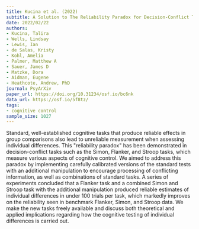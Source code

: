 ```yaml
---
title: Kucina et al. (2022)
subtitle: A Solution to The Reliability Paradox for Decision-Conflict Tasks
date: 2022/02/22
authors:
- Kucina, Talira
- Wells, Lindsay
- Lewis, Ian
- de Salas, Kristy
- Kohl, Amelia
- Palmer, Matthew A
- Sauer, James D
- Matzke, Dora
- Aidman, Eugene
- Heathcote, Andrew, PhD
journal: PsyArXiv
paper_url: https://doi.org/10.31234/osf.io/bc6nk
data_url: https://osf.io/5f8tz/
tags:
- cognitive control
sample_size: 1027
---
```


Standard, well-established cognitive tasks that produce reliable effects in group comparisons also lead to unreliable measurement when assessing individual differences. This "reliability paradox" has been demonstrated in decision-conflict tasks such as the Simon, Flanker, and Stroop tasks, which measure various aspects of cognitive control. We aimed to address this paradox by implementing carefully calibrated versions of the standard tests with an additional manipulation to encourage processing of conflicting information, as well as combinations of standard tasks. A series of experiments concluded that a Flanker task and a combined Simon and Stroop task with the additional manipulation produced reliable estimates of individual differences in under 100 trials per task, which markedly improves on the reliability seen in benchmark Flanker, Simon, and Stroop data. We make the new tasks freely available and discuss both theoretical and applied implications regarding how the cognitive testing of individual differences is carried out.
